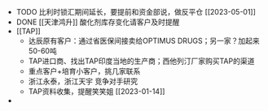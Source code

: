 - TODO 比利时锁汇期间延长，要提前和资金部说，做反平仓 [[2023-05-01]]
- DONE [[天津鸿升]] 酸化剂库存变化请客户及时提醒
- [[TAP]]
	- 达辰原有客户：通过省医保间接卖给OPTIMUS DRUGS；另一家？加起来50-60吨
	- TAP进口商、找出TAP印度当地的生产商；西他列汀厂家购买TAP的渠道
	- 重点客户+培育小客户，挑几家联系
	- 浙江永泰，浙江天宇 竞争对手研究
	- TAP资料收集，提醒笑笑姐 [[2023-01-14]]
-
